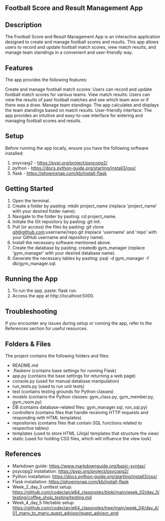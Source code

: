 ## Football Score and Result Management App

## Description
The Football Score and Result Management App is an interactive application designed to create and manage football scores and results. This app allows users to record and update football match scores, view match results, and manage team standings in a convenient and user-friendly way.

## Features
The app provides the following features:

Create and manage football match scores: Users can record and update football match scores for various teams.
View match results: Users can view the results of past football matches and see which team won or if there was a draw.
Manage team standings: The app calculates and displays the team standings based on match results.
User-friendly interface: The app provides an intuitive and easy-to-use interface for entering and managing football scores and results.

## Setup

Before running the app locally, ensure you have the following software installed:

1. psycopg2 - https://pypi.org/project/psycopg2/
2. python - https://docs.python-guide.org/starting/install3/osx/
3. flask - https://phoenixnap.com/kb/install-flask

## Getting Started

1. Open the terminal.
2. Create a folder by pasting: mkdir project_name (replace 'project_name' with your desired folder name).
3. Navigate to the folder by pasting: cd project_name.
4. Initiate the Git repository by pasting: git init.
5. Pull (or access) the files by pasting: git clone git@github.com:username/repo.git (replace 'username' and 'repo' with your GitHub username and repository name).
6. Install the necessary software mentioned above.
7. Create the database by pasting: createdb gym_manager (replace 'gym_manager' with your desired database name).
8. Generate the necessary tables by pasting: psql -d gym_manager -f db/gym_manager.sql.

## Running the App

1. To run the app, paste: flask run.
2. Access the app at http://localhost:5000.

## Troubleshooting

If you encounter any issues during setup or running the app, refer to the References section for useful resources.

## Folders & Files

The project contains the following folders and files:

- README.md
- .flaskenv (contains base settings for running Flask)
- app.py (contains the base settings for returning a web page)
- console.py (used for manual database manipulation)
- run_tests.py (used to run unit tests)
- test (contains testing grounds for Python classes)
- models (contains the Python classes: gym_class.py, gym_member.py, gym_room.py)
- DB (contains database-related files: gym_manager.sql, run_sql.py)
- controllers (contains files that handle receiving HTTP requests and responding with HTML templates)
- repositories (contains files that contain SQL functions related to respective tables)
- templates (used to store HTML (Jinja) templates that structure the view)
- static (used for holding CSS files, which will influence the view look)

## References

- Markdown guide: https://www.markdownguide.org/basic-syntax/
- psycopg2 installation: https://pypi.org/project/psycopg2/
- Python installation: https://docs.python-guide.org/starting/install3/osx/
- Flask installation: https://phoenixnap.com/kb/install-flask
- Week_2_day_3 unittest setup: https://github.com/codeclan/e64_classnotes/blob/main/week_02/day_3/testing/coffee_shop_testing/testing.md
- Week_4_day_5 file/table setup: https://github.com/codeclan/e64_classnotes/tree/main/week_04/day_4/01_many_to_many_quest_advisor/quest_advisor_end

